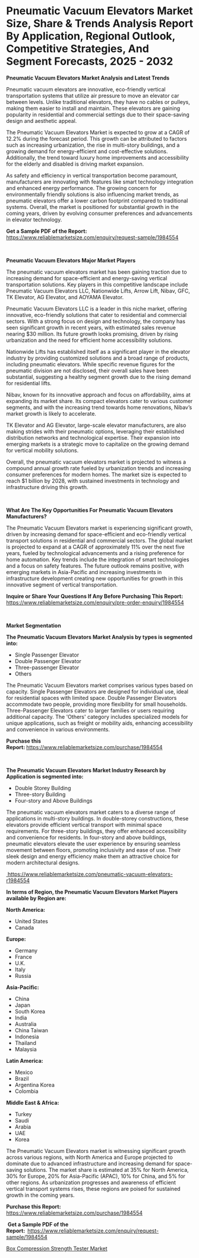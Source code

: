<p><h1>Pneumatic Vacuum Elevators Market Size, Share & Trends Analysis Report By Application, Regional Outlook, Competitive Strategies, And Segment Forecasts, 2025 - 2032</h1></p><p><strong>Pneumatic Vacuum Elevators Market Analysis and Latest Trends</strong></p>
<p><p>Pneumatic vacuum elevators are innovative, eco-friendly vertical transportation systems that utilize air pressure to move an elevator car between levels. Unlike traditional elevators, they have no cables or pulleys, making them easier to install and maintain. These elevators are gaining popularity in residential and commercial settings due to their space-saving design and aesthetic appeal.</p><p>The Pneumatic Vacuum Elevators Market is expected to grow at a CAGR of 12.2% during the forecast period. This growth can be attributed to factors such as increasing urbanization, the rise in multi-story buildings, and a growing demand for energy-efficient and cost-effective solutions. Additionally, the trend toward luxury home improvements and accessibility for the elderly and disabled is driving market expansion.</p><p>As safety and efficiency in vertical transportation become paramount, manufacturers are innovating with features like smart technology integration and enhanced energy performance. The growing concern for environmentally friendly solutions is also influencing market trends, as pneumatic elevators offer a lower carbon footprint compared to traditional systems. Overall, the market is positioned for substantial growth in the coming years, driven by evolving consumer preferences and advancements in elevator technology.</p></p>
<p><strong>Get a Sample PDF of the Report:&nbsp;</strong> <a href="https://www.reliablemarketsize.com/enquiry/request-sample/1984554?utm_campaign=2269&utm_medium=2&utm_source=Github&utm_content=ia&utm_term=20022025&utm_id=pneumatic-vacuum-elevators">https://www.reliablemarketsize.com/enquiry/request-sample/1984554</a></p>
<p>&nbsp;</p>
<p><strong>Pneumatic Vacuum Elevators Major Market Players</strong></p>
<p><p>The pneumatic vacuum elevators market has been gaining traction due to increasing demand for space-efficient and energy-saving vertical transportation solutions. Key players in this competitive landscape include Pneumatic Vacuum Elevators LLC, Nationwide Lifts, Arrow Lift, Nibav, GFC, TK Elevator, AG Elevator, and AOYAMA Elevator. </p><p>Pneumatic Vacuum Elevators LLC is a leader in this niche market, offering innovative, eco-friendly solutions that cater to residential and commercial sectors. With a strong focus on design and technology, the company has seen significant growth in recent years, with estimated sales revenue nearing $30 million. Its future growth looks promising, driven by rising urbanization and the need for efficient home accessibility solutions.</p><p>Nationwide Lifts has established itself as a significant player in the elevator industry by providing customized solutions and a broad range of products, including pneumatic elevators. While specific revenue figures for the pneumatic division are not disclosed, their overall sales have been substantial, suggesting a healthy segment growth due to the rising demand for residential lifts.</p><p>Nibav, known for its innovative approach and focus on affordability, aims at expanding its market share. Its compact elevators cater to various customer segments, and with the increasing trend towards home renovations, Nibav’s market growth is likely to accelerate.</p><p>TK Elevator and AG Elevator, large-scale elevator manufacturers, are also making strides with their pneumatic options, leveraging their established distribution networks and technological expertise. Their expansion into emerging markets is a strategic move to capitalize on the growing demand for vertical mobility solutions.</p><p>Overall, the pneumatic vacuum elevators market is projected to witness a compound annual growth rate fueled by urbanization trends and increasing consumer preferences for modern homes. The market size is expected to reach $1 billion by 2028, with sustained investments in technology and infrastructure driving this growth.</p></p>
<p>&nbsp;</p>
<p><strong>What Are The Key Opportunities For Pneumatic Vacuum Elevators Manufacturers?</strong></p>
<p><p>The Pneumatic Vacuum Elevators market is experiencing significant growth, driven by increasing demand for space-efficient and eco-friendly vertical transport solutions in residential and commercial sectors. The global market is projected to expand at a CAGR of approximately 11% over the next five years, fueled by technological advancements and a rising preference for home automation. Key trends include the integration of smart technologies and a focus on safety features. The future outlook remains positive, with emerging markets in Asia-Pacific and increasing investments in infrastructure development creating new opportunities for growth in this innovative segment of vertical transportation.</p></p>
<p><strong>Inquire or Share Your Questions If Any Before Purchasing This Report:</strong> <a href="https://www.reliablemarketsize.com/enquiry/pre-order-enquiry/1984554?utm_campaign=2269&utm_medium=2&utm_source=Github&utm_content=ia&utm_term=20022025&utm_id=pneumatic-vacuum-elevators">https://www.reliablemarketsize.com/enquiry/pre-order-enquiry/1984554</a></p>
<p>&nbsp;</p>
<p><strong>Market Segmentation</strong></p>
<p><strong>The Pneumatic Vacuum Elevators Market Analysis by types is segmented into:</strong></p>
<p><ul><li>Single Passenger Elevator</li><li>Double Passenger Elevator</li><li>Three-passenger Elevator</li><li>Others</li></ul></p>
<p><p>The Pneumatic Vacuum Elevators market comprises various types based on capacity. Single Passenger Elevators are designed for individual use, ideal for residential spaces with limited space. Double Passenger Elevators accommodate two people, providing more flexibility for small households. Three-Passenger Elevators cater to larger families or users requiring additional capacity. The 'Others' category includes specialized models for unique applications, such as freight or mobility aids, enhancing accessibility and convenience in various environments.</p></p>
<p><strong>Purchase this Report:&nbsp;</strong><a href="https://www.reliablemarketsize.com/purchase/1984554?utm_campaign=2269&utm_medium=2&utm_source=Github&utm_content=ia&utm_term=20022025&utm_id=pneumatic-vacuum-elevators">https://www.reliablemarketsize.com/purchase/1984554</a></p>
<p>&nbsp;</p>
<p><strong>The Pneumatic Vacuum Elevators Market Industry Research by Application is segmented into:</strong></p>
<p><ul><li>Double Storey Building</li><li>Three-story Building</li><li>Four-story and Above Buildings</li></ul></p>
<p><p>The pneumatic vacuum elevators market caters to a diverse range of applications in multi-story buildings. In double-storey constructions, these elevators provide efficient vertical transport with minimal space requirements. For three-story buildings, they offer enhanced accessibility and convenience for residents. In four-story and above buildings, pneumatic elevators elevate the user experience by ensuring seamless movement between floors, promoting inclusivity and ease of use. Their sleek design and energy efficiency make them an attractive choice for modern architectural designs.</p></p>
<p><a href="https://www.reliablemarketsize.com/pneumatic-vacuum-elevators-r1984554?utm_campaign=2269&utm_medium=2&utm_source=Github&utm_content=ia&utm_term=20022025&utm_id=pneumatic-vacuum-elevators">&nbsp;https://www.reliablemarketsize.com/pneumatic-vacuum-elevators-r1984554</a></p>
<p><strong>In terms of Region, the Pneumatic Vacuum Elevators Market Players available by Region are:</strong></p>
<p>
    <p> <strong> North America: </strong>
        <ul>
            <li>United States</li>
            <li>Canada</li>
        </ul>
        </p> 
    <p> <strong> Europe: </strong>
        <ul>
            <li>Germany</li>
            <li>France</li>
            <li>U.K.</li>
            <li>Italy</li>
            <li>Russia</li>
        </ul>
        </p> 
    <p> <strong> Asia-Pacific: </strong>
        <ul>
            <li>China</li>
            <li>Japan</li>
            <li>South Korea</li>
            <li>India</li>
            <li>Australia</li>
            <li>China Taiwan</li>
            <li>Indonesia</li>
            <li>Thailand</li>
            <li>Malaysia</li>
        </ul>
        </p> 
    <p> <strong> Latin America: </strong>
        <ul>
            <li>Mexico</li>
            <li>Brazil</li>
            <li>Argentina Korea</li>
            <li>Colombia</li>
        </ul>
        </p> 
    <p> <strong> Middle East & Africa: </strong>
        <ul>
            <li>Turkey</li>
            <li>Saudi</li>
            <li>Arabia</li>
            <li>UAE</li>
            <li>Korea</li>
        </ul>
    </p>
    </p>
<p><p>The Pneumatic Vacuum Elevators market is witnessing significant growth across various regions, with North America and Europe projected to dominate due to advanced infrastructure and increasing demand for space-saving solutions. The market share is estimated at 35% for North America, 30% for Europe, 20% for Asia-Pacific (APAC), 10% for China, and 5% for other regions. As urbanization progresses and awareness of efficient vertical transport systems rises, these regions are poised for sustained growth in the coming years.</p></p>
<p><strong>Purchase this Report: </strong><a href="https://www.reliablemarketsize.com/purchase/1984554?utm_campaign=2269&utm_medium=2&utm_source=Github&utm_content=ia&utm_term=20022025&utm_id=pneumatic-vacuum-elevators">https://www.reliablemarketsize.com/purchase/1984554</a></p>
<p>&nbsp;<strong>Get a Sample PDF of the Report:&nbsp;&nbsp;</strong><a href="https://www.reliablemarketsize.com/enquiry/request-sample/1984554?utm_campaign=2269&utm_medium=2&utm_source=Github&utm_content=ia&utm_term=20022025&utm_id=pneumatic-vacuum-elevators">https://www.reliablemarketsize.com/enquiry/request-sample/1984554</a></p>
<p><strong></strong></p>
<p><p><a href="https://github.com/skerretflossie9297/Market-Research-Report-List-1/blob/main/box-compression-strength-tester-market.md?utm_campaign=2269&utm_medium=2&utm_source=Github&utm_content=ia&utm_term=20022025&utm_id=pneumatic-vacuum-elevators">Box Compression Strength Tester Market</a></p></p>